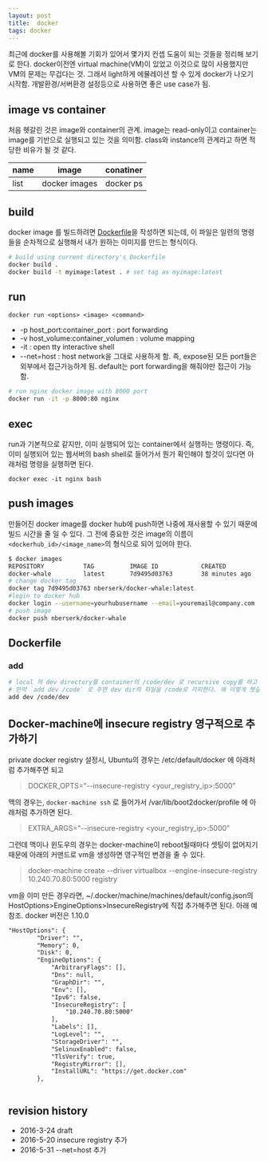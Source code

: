 ```yaml
---
layout: post
title:  docker
tags: docker
---
```


최근에 docker를 사용해볼 기회가 있어서 몇가지 컨셉 도움이 되는 것들을 정리해 보기로 한다. docker이전엔 virtual machine(VM)이 있었고 이것으로 많이 사용했지만 VM의 문제는 무겁다는 것. 그래서 light하게 에뮬레이션 할 수 있게 docker가 나오기 시작함. 개발환경/서버환경 설정등으로 사용하면 좋은 use case가 됨.

## image vs container

처음 헷갈린 것은 image와 container의 관계. image는 read-only이고 container는 image를 기반으로 실행되고 있는 것을 의미함. class와 instance의 관계라고 하면 적당한 비유가 될 것 같다.

|  name  | image 		 | conatiner |
|--------|---------------|-----------|
| list   | docker images | docker ps |


## build
docker image 를 빌드하려면 [Dockerfile](https://docs.docker.com/engine/reference/builder/)을 작성하면 되는데, 이 파일은 일련의 명령들을 순차적으로 실행해서 내가 원하는 이미지를 만드는 형식이다. 

```bash
# build using current directory's Dockerfile
docker build .
docker build -t myimage:latest . # set tag as myimage:latest
```

## run 

`docker run <options> <image> <command>`

- -p host_port:container_port : port forwarding
- -v host_volume:container_volumen : volume mapping
- -it : open tty interactive shell
- --net=host : host network을 그대로 사용하게 함. 즉, expose된 모든 port들은 외부에서 접근가능하게 됨. default는 port forwarding을 해줘야만 접근이 가능함. 

```bash
# run nginx docker image with 8000 port 
docker run -it -p 8000:80 nginx 
```

## exec

run과 기본적으로 같지만, 이미 실행되어 있는 container에서 실행하는 명령이다. 즉, 이미 실행되어 있는 웹서버의 bash shell로 들어가서 뭔가 확인해야 할것이 있다면 아래처럼 명령을 실행하면 된다. 

` docker exec -it nginx bash `

## push images

만들어진 docker image를 docker hub에 push하면 나중에 재사용할 수 있기 때문에 빌드 시간을 줄 일 수 있다. 그 전에 중요한 것은 image의 이름이 `<dockerhub_id>/<image_name>`의 형식으로 되어 있어야 한다.

```bash
$ docker images
REPOSITORY           TAG          IMAGE ID            CREATED             VIRTUAL SIZE
docker-whale         latest       7d9495d03763        38 minutes ago      273.7 MB
# change docker tag
docker tag 7d9495d03763 nberserk/docker-whale:latest
#login to docker hub
docker login --username=yourhubusername --email=youremail@company.com
# push image
docker push nberserk/docker-whale
```

## Dockerfile

### add


```bash
# local 의 dev directory를 container의 /code/dev 로 recursive copy를 하고 싶다면 아래처럼.
# 만약 `add dev /code` 로 주면 dev dir의 파일을 /code로 카피한다. 왜 이렇게 헷갈리게 동작을 정의 했을까..
add dev /code/dev
```


## Docker-machine에 insecure registry 영구적으로 추가하기
private docker registry 설정시, Ubuntu의 경우는 /etc/default/docker 에 아래처럼 추가해주면 되고

> DOCKER_OPTS="--insecure-registry <your_registry_ip>:5000"

맥의 경우는,  `docker-machine ssh` 로 들어가서 /var/lib/boot2docker/profile 에 아래처럼 추가하면 된다.

> EXTRA_ARGS="--insecure-registry <your_registry_ip>:5000"

그런데 맥이나 윈도우의 경우는 docker-machine이 reboot될때마다 셋팅이 없어지기 때문에 아래의 커맨드로 vm을 생성하면 영구적인 변경을 줄 수 있다.

> docker-machine create --driver virtualbox --engine-insecure-registry 10.240.70.80:5000 registry


vm을 이미 만든 경우라면, ~/.docker/machine/machines/default/config.json의 HostOptions>EngineOptions>InsecureRegistry에 직접 추가해주면 된다. 아래 예 참조. docker 버전은 1.10.0

```xml
"HostOptions": {
        "Driver": "",
        "Memory": 0,
        "Disk": 0,
        "EngineOptions": {
            "ArbitraryFlags": [],
            "Dns": null,
            "GraphDir": "",
            "Env": [],
            "Ipv6": false,
            "InsecureRegistry": [
                "10.240.70.80:5000"
            ],
            "Labels": [],
            "LogLevel": "",
            "StorageDriver": "",
            "SelinuxEnabled": false,
            "TlsVerify": true,
            "RegistryMirror": [],
            "InstallURL": "https://get.docker.com"
        },
    
```


## revision history
* 2016-3-24 draft
* 2016-5-20 insecure registry 추가
* 2016-5-31 --net=host 추가



